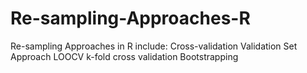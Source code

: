 # Re-sampling-Approaches-R
Re-sampling Approaches in R include:
Cross-validation
Validation Set Approach
LOOCV
k-fold cross validation
Bootstrapping
